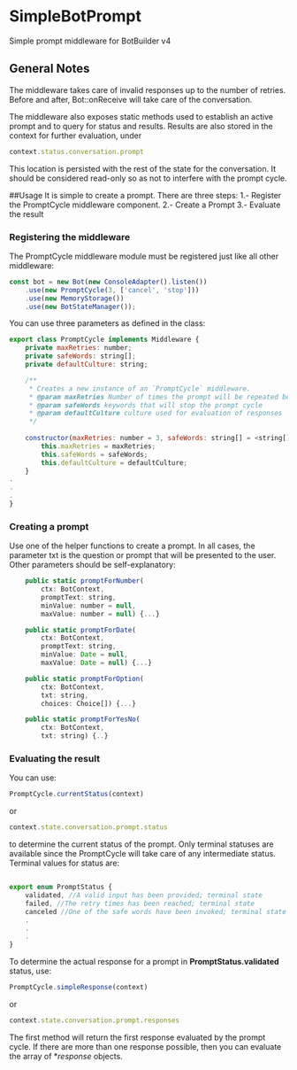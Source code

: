 # SimpleBotPrompt
Simple prompt middleware for BotBuilder v4

## General Notes
The middleware takes care of invalid responses up to the number of retries. Before and after, Bot::onReceive will take care of the conversation.

The middleware also exposes static methods used to establish an active prompt and to query for status and results. Results are also stored in the context for further evaluation, under 

```javascript
context.status.conversation.prompt
```

This location is persisted with the rest of the state for the conversation. It should be considered read-only so as not to interfere with the prompt cycle.

##Usage
It is simple to create a prompt. There are three steps:
1.- Register the PromptCycle middleware component.
2.- Create a Prompt
3.- Evaluate the result

### Registering the middleware

The PromptCycle middleware module must be registered just like all other middleware:

```javascript
const bot = new Bot(new ConsoleAdapter().listen())
    .use(new PromptCycle(3, ['cancel', 'stop']))
    .use(new MemoryStorage())
    .use(new BotStateManager());
```
You can use three parameters as defined in the class:

```javascript
export class PromptCycle implements Middleware {
    private maxRetries: number;
    private safeWords: string[];
    private defaultCulture: string;

    /**
     * Creates a new instance of an `PromptCycle` middleware.
     * @param maxRetries Number of times the prompt will be repeated before considered failed.
     * @param safeWords keywords that will stop the prompt cycle
     * @param defaultCulture culture used for evaluation of responses
     */
    
    constructor(maxRetries: number = 3, safeWords: string[] = <string[]>[], defaultCulture = Culture.English) {
        this.maxRetries = maxRetries;
        this.safeWords = safeWords;
        this.defaultCulture = defaultCulture;
    }
.
.
.
}
```
### Creating a prompt

Use one of the helper functions to create a prompt. In all cases, the parameter txt is the question or prompt that will be presented to the user. Other parameters should be self-explanatory:

```javascript
    public static promptForNumber(
        ctx: BotContext,
        promptText: string,
        minValue: number = null,
        maxValue: number = null) {...}

    public static promptForDate(
        ctx: BotContext,
        promptText: string,
        minValue: Date = null,
        maxValue: Date = null) {...}        

    public static promptForOption(
        ctx: BotContext,
        txt: string,
        choices: Choice[]) {...}

    public static promptForYesNo(
        ctx: BotContext,
        txt: string) {..}
```
### Evaluating the result

You can use:

```javascript
PromptCycle.currentStatus(context)
```
or
```javascript
context.state.conversation.prompt.status
```


to determine the current status of the prompt. Only terminal statuses are available since the PromptCycle will take care of any intermediate status. Terminal values for status are:

```javascript

export enum PromptStatus {
    validated, //A valid input has been provided; terminal state
    failed, //The retry times has been reached; terminal state
    canceled //One of the safe words have been invoked; terminal state
    .
    .
    .
}

```

To determine the actual response for a prompt in **PromptStatus.validated** status, use:

```javascript
PromptCycle.simpleResponse(context)
```
or
```javascript
context.state.conversation.prompt.responses
```
The first method will return the first response evaluated by the prompt cycle.
If there are more than one response possible, then you can evaluate the array of **response* objects.